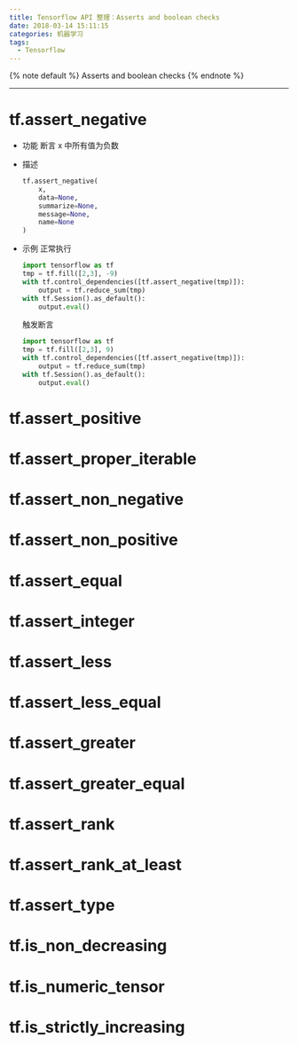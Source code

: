 ```yaml
---
title: Tensorflow API 整理：Asserts and boolean checks
date: 2018-03-14 15:11:15
categories: 机器学习
tags:
  - Tensorflow
---
```


{% note default %}
Asserts and boolean checks
{% endnote %}

<!--more-->

---

# tf.assert_negative

* 功能
断言 x 中所有值为负数

* 描述
    ```python
    tf.assert_negative(
        x,
        data=None,
        summarize=None,
        message=None,
        name=None
    )
    ```

* 示例
    正常执行
    ```python
    import tensorflow as tf
    tmp = tf.fill([2,3], -9)
    with tf.control_dependencies([tf.assert_negative(tmp)]):
        output = tf.reduce_sum(tmp)
    with tf.Session().as_default():
        output.eval()
    ```
    触发断言
    ```python
    import tensorflow as tf
    tmp = tf.fill([2,3], 9)
    with tf.control_dependencies([tf.assert_negative(tmp)]):
        output = tf.reduce_sum(tmp)
    with tf.Session().as_default():
        output.eval()
    ```

# tf.assert_positive

# tf.assert_proper_iterable

# tf.assert_non_negative

# tf.assert_non_positive

# tf.assert_equal

# tf.assert_integer

# tf.assert_less

# tf.assert_less_equal

# tf.assert_greater

# tf.assert_greater_equal

# tf.assert_rank

# tf.assert_rank_at_least

# tf.assert_type

# tf.is_non_decreasing

# tf.is_numeric_tensor

# tf.is_strictly_increasing

